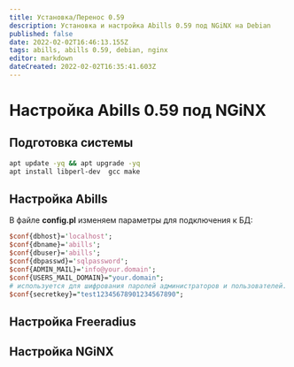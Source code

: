 ```yaml
---
title: Установка/Перенос 0.59
description: Установка и настройка Abills 0.59 под NGiNX на Debian
published: false
date: 2022-02-02T16:46:13.155Z
tags: abills, abills 0.59, debian, nginx
editor: markdown
dateCreated: 2022-02-02T16:35:41.603Z
---
```


# Настройка Abills 0.59 под NGiNX
## Подготовка системы
```bash
apt update -yq && apt upgrade -yq
apt install libperl-dev  gcc make
```
## Настройка Abills
В файле **config.pl** изменяем параметры для подключения к БД:
```perl
$conf{dbhost}='localhost';
$conf{dbname}='abills'; 
$conf{dbuser}='abills';
$conf{dbpasswd}='sqlpassword'; 
$conf{ADMIN_MAIL}='info@your.domain'; 
$conf{USERS_MAIL_DOMAIN}="your.domain";
# используется для шифрования паролей администраторов и пользователей.
$conf{secretkey}="test12345678901234567890";
```
## Настройка Freeradius

## Настройка NGiNX
